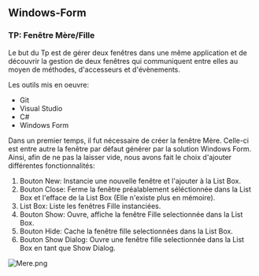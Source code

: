 ## Windows-Form ##
### TP: Fenêtre Mère/Fille ###

Le but du Tp est de gérer deux fenêtres dans une même application et de découvrir la gestion de deux fenêtres qui communiquent entre elles au moyen de méthodes, d'accesseurs et d'évènements.

Les outils mis en oeuvre:
* Git
* Visual Studio
* C#
* Windows Form

Dans un premier temps, il fut nécessaire de créer la fenêtre Mère.
Celle-ci est entre autre la fenêtre par défaut générer par la solution Windows Form.
Ainsi, afin de ne pas la laisser vide, nous avons fait le choix d'ajouter différentes fonctionnalités:

1. Bouton New: Instancie une nouvelle fenêtre et l'ajouter à la List Box.
2. Bouton Close: Ferme la fenêtre préalablement séléctionnée dans la List Box et l'efface de la List Box (Elle n'existe plus en mémoire).
3. List Box: Liste les fenêtres Fille instanciées.
4. Bouton Show: Ouvre, affiche la fenêtre Fille selectionnée dans la List Box.
5. Bouton Hide: Cache la fenêtre fille selectionnées dans la List Box.
6. Bouton Show Dialog: Ouvre une fenêtre fille selectionnée dans la List Box en tant que Show Dialog.

![Mere.png](http://image.noelshack.com/fichiers/2018/42/5/1539939751-mere.png)
